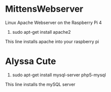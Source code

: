 # MittensWebserver
Linux Apache Webserver on the Raspberry Pi 4
<ol class="hoverEnabled godzillaEnlighterJS EnlighterJS" style="display: block;">
    <li class=" odd">
        <span class="">sudo apt-get install apache2</span>
    </li>
</ol>

This line installs apache into your raspberry pi
# Alyssa Cute

<ol class="hoverEnabled godzillaEnlighterJS EnlighterJS" style="display: block;">
    <li class=" odd">
        <span class="">sudo apt-get install mysql-server php5-mysql</span>
    </li>
</ol>

This line installs the mySQL server